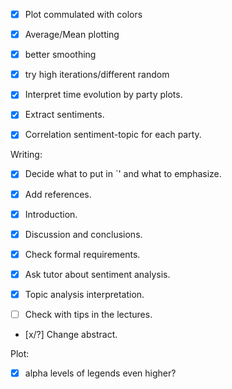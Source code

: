 -  [x] Plot commulated with colors
-  [x] Average/Mean plotting
-  [x] better smoothing
-  [x] try high iterations/different random
 - [x] Interpret time evolution by party plots.

 - [x] Extract sentiments.
 - [x] Correlation sentiment-topic for each party.



Writing:
 - [x] Decide what to put in `' and what to emphasize.
 - [x] Add references.
 - [x] Introduction.
 - [x] Discussion and conclusions.
 - [x] Check formal requirements.
 - [x] Ask tutor about sentiment analysis.
 - [x] Topic analysis interpretation.

 - [ ] Check with tips in the lectures.
 - [x/?] Change abstract.


Plot:
 - [x] alpha levels of legends even higher?